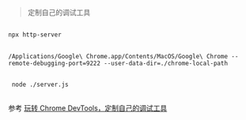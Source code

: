 > 定制自己的调试工具

##
```
npx http-server
```

 ## 
 ```
 /Applications/Google\ Chrome.app/Contents/MacOS/Google\ Chrome --remote-debugging-port=9222 --user-data-dir=./chrome-local-path
```
 ##
```
 node ./server.js
```
 ##

 参考 [玩转 Chrome DevTools，定制自己的调试工具](https://zhuanlan.zhihu.com/p/556016911)